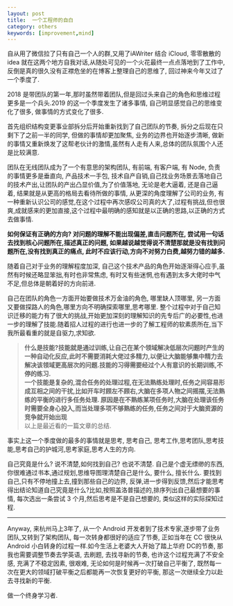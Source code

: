 ```yaml
---
layout: post
title:  一个工程师的自白
category: others
keywords: [improvement,mind]
---
```


自从用了微信拉了只有自己一个人的群,又用了iAWriter 结合 iCloud, 零零散散的 idea 就在这两个地方自我对话,从随处可见的一个火花最终一点点落地到了工作中,反倒是真的很久没有正襟危坐的在博客上整理自己的思维了, 回过神来今年又过了一个季度了.  

2018 是带团队的第一年,那时虽然带着团队,但是回过头来自己的角色和思维过程更多是一个兵头.2019 的这一个季度发生了诸多事情, 自己明显感觉自己的思维变化了很多, 做事情的方式变化了很多.

首先组织结构变更事业部拆分后开始重新找到了自己团队的节奏, 拆分之后现在只剩下了之前一半的同学, 但做的事情却更加聚焦, 业务的边界也开始逐步清晰, 做新的事情又重新焕发了这帮老伙计的激情,虽然有人走有人来,总体的团队氛围个人还是比较满意. 

团队在无线团队成为了一个有意思的架构团队, 有前端, 有客户端, 有 Node, 负责的事情更多是垂直向, 产品技术一手包, 技术自产自销,自己找业务场景去落地自己的技术产出,让团队的产出凸显价值,为了价值落地, 无论是老大逼着, 还是自己逼着, 结果就是从更高的格局去看待所做的事情, 从更深的角度理解了公司的业务, 有一种重新认识公司的感觉,在这个过程中再次感叹公司真的大了,过程有挑战,但也很爽,成就感来的更加直接,这个过程中最明确的感知就是以正确的思路,以正确的方式去做事情. 

**如何保证有正确的方向? 对问题的理解不能出现偏差,直击问题所在, 尝试用一句话去找到核心问题所在,描述真正的问题, 如果越说越觉得说不清楚那就是没有找到问题所在,没有找到真正的痛点, 此时不应该行动,方向不对努力白费,越努力错的越多.** 

随着自己对于业务的理解程度加深, 自己这个技术产品的角色开始逐渐得心应手,虽然有时候还略显笨拙,有时也非常焦虑, 有时又有些迷惘,也有遇到太多大佬时中气不足,但总体是朝着好的方向前进. 

自己在团队的角色一方面开始要做技术万金油的角色, 哪里缺人顶哪里, 另一方面又要做探路人的角色,哪里方向不明确探索哪里,思考哪里. 整个过程中对于自己知识迁移的能力有了很大的挑战,开始更加深刻的理解知识的先专后广的必要性,也进一步的理解了技能.随着招人过程的进行也进一步的了解工程师的软素质所在,当下我所最看重的就是自驱力,求知欲. 

> **什么是技能?技能就是通过训练,让自己在某个领域解决低层次问题时产生的一种自动化反应,此时不需要消耗大佬过多精力,以便让大脑能够集中精力去解决该领域更高层次的问题.技能的习得需要经过个人有意识的长期训练,不停的练习.**          
> **一个技能是复杂的,混合任务的处理过程,在无法熟练处理时,任务之间容易形成互相之间的干扰,比如开车时顾左不顾右,大脑在多项人物之间摇摆,无法熟练的平衡的进行多任务处理. 原因是在不熟练某项任务时,大脑在处理该任务时需要全身心投入,而当处理多项不够熟练的任务,任务之间对于大脑资源的竞争就开始出现**                   
> 以上是最近看的一篇文章的总结.


事实上这一个季度做的最多的事情就是思考, 思考自己, 思考工作,思考团队,思考技能,思考自己的护城河,思考家庭,思考人生的方向.

自己究竟是什么? 说不清楚,如何找到自己? 也说不清楚. 自己是个虚无缥缈的东西, 你很难通过书本,通过规划,思维导图理清楚自己是什么, 要什么, 擅长什么. 要找到自己,只有不停地撞上去,撞到那些自己的边界, 反弹,进一步得到反馈,然后才能思考得出结论知道自己究竟是什么?比如,按照盖洛普描述的,排序列出自己最想要的事情, 每次选出一条尝试 3 个月,然后思考是不是自己想要的, 类似这样的实际探知过程.   


---

Anyway, 来杭州马上3年了, 从一个 Android 开发者到了技术专家,逐步带了业务团队,又转到了架构团队, 每一次转身都很好的适应了节奏, 正如当年在 CC 很快从 Android 小白转身的过程一样.如今生活上老婆大人开始了踏上华府 DC的节奏, 那我也需要调整节奏去学英语, 去刷题, 去找寻新的节奏, 也许这个过程充满了不安全感, 充满了不稳定因素, 很艰难, 无论如何是时候再一次打破自己平衡了, 既然每一次在更大的领域打破平衡之后都能再一次恢复更好的平衡, 那这一次继续全力以赴去寻找新的平衡.  

做一个终身学习者.


